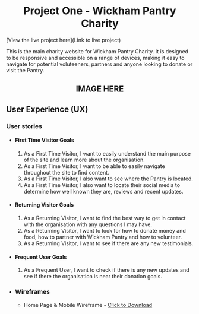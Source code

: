<h1 align="center">Project One - Wickham Pantry Charity</h1>

[View the live project here](Link to live project)

This is the main charity website for Wickham Pantry Charity. It is designed to be responsive and accessible on a range of devices, making it easy to navigate for potential voluteeners, partners and anyone looking to donate or visit the Pantry. 

<h2 align="center"> IMAGE HERE</h2>

## User Experience (UX)

### User stories

- #### First Time Visitor Goals 

    1. As a First Time Visitor, I want to easily understand the main purpose of the site and learn more about the organisation. 
    2. As a First Time Visitor, I want to be able to easily navigate throughout the site to find content. 
    3. As a First Time Visitor, I also want to see where the Pantry is located.
    4. As a First Time Visitor, I also want to locate their social media to determine how well known they are, reviews and recent updates. 

- #### Returning Visitor Goals
    1. As a Returning Visitor, I want to find the best way to get in contact with the organisation with any questions I may have. 
    2. As a Returning Visitor, I want to look for how to donate money and food, how to partner with Wickham Pantry and how to volunteer.
    3. As a Returning Visitor, I want to see if there are any new testimonials. 
- #### Frequent User Goals
    1. As a Frequent User, I want to check if there is any new updates and see if there the organisation is near their donation goals. 

* ### Wireframes
    - Home Page & Mobile Wireframe - <a href="assets/wireframes/wickham-pantry.pdf" download>Click to Download</a>
